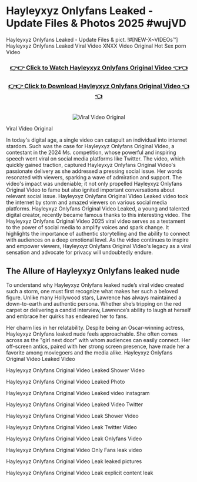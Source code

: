 # Hayleyxyz Onlyfans Leaked - Update Files & Photos 2025 #wujVD

Hayleyxyz Onlyfans Leaked - Update Files & pict. !#[NEW-X~VIDEOs™] Hayleyxyz Onlyfans Leaked Viral Video XNXX Video Original Hot Sex porn Video
<br>
<div align="center">
<h3><a href="https://links2leaks.com?utm_source=hayleyxyz&utm_medium=gitlong" rel="nofollow">👉👉 Click to Watch Hayleyxyz Onlyfans Original Video 👈👈</a></h3>
<h3><a href="https://links2leaks.com?utm_source=hayleyxyz&utm_medium=gitlong" rel="nofollow">👉👉 Click to Download Hayleyxyz Onlyfans Original Video 👈👈</a></h3>
<br>
<a href="https://links2leaks.com?utm_source=hayleyxyz&utm_medium=gitlong" rel="nofollow"><img src="https://i.ibb.co/Gkj2r4b/banner.png" alt="Viral Video Original" style="max-width: 100%; display: inline-block;" data-target="animated-image.originalImage"></a>
</div>

Viral Video Original

In today's digital age, a single video can catapult an individual into internet stardom. Such was the case for Hayleyxyz Onlyfans Original Video, a contestant in the 2024 Ms. competition, whose powerful and inspiring speech went viral on social media platforms like Twitter.
The video, which quickly gained traction, captured Hayleyxyz Onlyfans Original Video's passionate delivery as she addressed a pressing social issue. Her words resonated with viewers, sparking a wave of admiration and support. The video's impact was undeniable; it not only propelled Hayleyxyz Onlyfans Original Video to fame but also ignited important conversations about relevant social issue.
Hayleyxyz Onlyfans Original Video Leaked video took the internet by storm and amazed viewers on various social media platforms. Hayleyxyz Onlyfans Original Video Leaked, a young and talented digital creator, recently became famous thanks to this interesting video.
The Hayleyxyz Onlyfans Original Video 2025 viral video serves as a testament to the power of social media to amplify voices and spark change. It highlights the importance of authentic storytelling and the ability to connect with audiences on a deep emotional level. As the video continues to inspire and empower viewers, Hayleyxyz Onlyfans Original Video's legacy as a viral sensation and advocate for privacy will undoubtedly endure.

<h2>The Allure of Hayleyxyz Onlyfans leaked nude</h2>


To understand why Hayleyxyz Onlyfans leaked nude’s viral video created such a storm, one must first recognize what makes her such a beloved figure. Unlike many Hollywood stars, Lawrence has always maintained a down-to-earth and authentic persona. Whether she’s tripping on the red carpet or delivering a candid interview, Lawrence’s ability to laugh at herself and embrace her quirks has endeared her to fans.

Her charm lies in her relatability. Despite being an Oscar-winning actress, Hayleyxyz Onlyfans leaked nude feels approachable. She often comes across as the "girl next door" with whom audiences can easily connect. Her off-screen antics, paired with her strong screen presence, have made her a favorite among moviegoers and the media alike.
Hayleyxyz Onlyfans Original Video Leaked Video

Hayleyxyz Onlyfans Original Video Leaked Shower Video

Hayleyxyz Onlyfans Original Video Leaked Photo

Hayleyxyz Onlyfans Original Video Leaked video instagram

Hayleyxyz Onlyfans Original Video Leaked Video Twitter

Hayleyxyz Onlyfans Original Video Leak Shower Video

Hayleyxyz Onlyfans Original Video Leak Twitter Video

Hayleyxyz Onlyfans Original Video Leak Onlyfans Video

Hayleyxyz Onlyfans Original Video Only Fans leak video

Hayleyxyz Onlyfans Original Video Leak leaked pictures

Hayleyxyz Onlyfans Original Video Leak explicit content leak